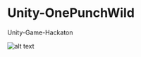 # Unity-OnePunchWild
Unity-Game-Hackaton

![alt text](https://nsa40.casimages.com/img/2019/07/19/mini_190719105712212788.jpg) 
